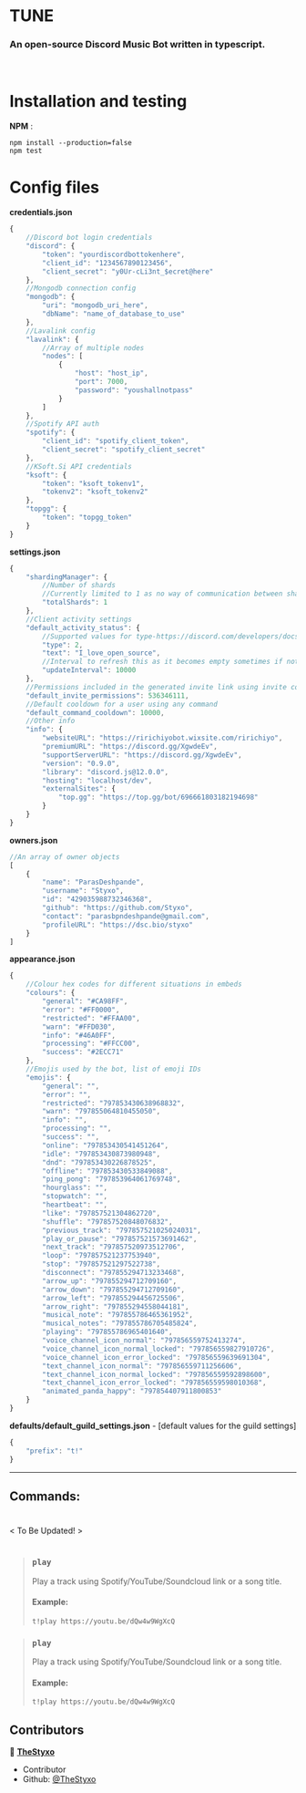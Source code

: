 # TUNE
### An open-source Discord Music Bot written in typescript.

<br>

# Installation and testing
**NPM** :

```
npm install --production=false
npm test
```
# Config files
**credentials.json**
```js
{
    //Discord bot login credentials
    "discord": {
        "token": "yourdiscordbottokenhere",
        "client_id": "1234567890123456",
        "client_secret": "y0Ur-cLi3nt_$ecret@here"
    },
    //Mongodb connection config
    "mongodb": {
        "uri": "mongodb_uri_here",
        "dbName": "name_of_database_to_use"
    },
    //Lavalink config
    "lavalink": {
        //Array of multiple nodes
        "nodes": [
            {
                "host": "host_ip",
                "port": 7000,
                "password": "youshallnotpass"
            }
        ]
    },
    //Spotify API auth
    "spotify": {
        "client_id": "spotify_client_token",
        "client_secret": "spotify_client_secret"
    },
    //KSoft.Si API credentials
    "ksoft": {
        "token": "ksoft_tokenv1",
        "tokenv2": "ksoft_tokenv2"
    },
    "topgg": {
        "token": "topgg_token"
    }
}
```
**settings.json**
```js
{
    "shardingManager": {
        //Number of shards
        //Currently limited to 1 as no way of communication between shards
        "totalShards": 1 
    },
    //Client activity settings
    "default_activity_status": {
        //Supported values for type-https://discord.com/developers/docs/topics/gateway#activity-object-activity-flags
        "type": 2,
        "text": "I_love_open_source",
        //Interval to refresh this as it becomes empty sometimes if not refreshed
        "updateInterval": 10000
    },
    //Permissions included in the generated invite link using invite command
    "default_invite_permissions": 536346111,
    //Default cooldown for a user using any command
    "default_command_cooldown": 10000,
    //Other info
    "info": {
        "websiteURL": "https://ririchiyobot.wixsite.com/ririchiyo",
        "premiumURL": "https://discord.gg/XgwdeEv",
        "supportServerURL": "https://discord.gg/XgwdeEv",
        "version": "0.9.0",
        "library": "discord.js@12.0.0",
        "hosting": "localhost/dev",
        "externalSites": {
            "top.gg": "https://top.gg/bot/696661803182194698"
        }
    }
}
```
**owners.json**
```js
//An array of owner objects
[
    {
        "name": "ParasDeshpande",
        "username": "Styxo",
        "id": "429035988732346368",
        "github": "https://github.com/Styxo",
        "contact": "parasbpndeshpande@gmail.com",
        "profileURL": "https://dsc.bio/styxo"
    }
]
```
**appearance.json**
```js
{
    //Colour hex codes for different situations in embeds
    "colours": {
        "general": "#CA98FF",
        "error": "#FF0000",
        "restricted": "#FFAA00",
        "warn": "#FFD030",
        "info": "#46A0FF",
        "processing": "#FFCC00",
        "success": "#2ECC71"
    },
    //Emojis used by the bot, list of emoji IDs
    "emojis": {
        "general": "",
        "error": "",
        "restricted": "797853430638968832",
        "warn": "797855064810455050",
        "info": "",
        "processing": "",
        "success": "",
        "online": "797853430541451264",
        "idle": "797853430873980948",
        "dnd": "797853430226878525",
        "offline": "797853430533849088",
        "ping_pong": "797853964061769748",
        "hourglass": "",
        "stopwatch": "",
        "heartbeat": "",
        "like": "797857521304862720",
        "shuffle": "797857520848076832",
        "previous_track": "797857521025024031",
        "play_or_pause": "797857521573691462",
        "next_track": "797857520973512706",
        "loop": "797857521237753940",
        "stop": "797857521297522738",
        "disconnect": "797855294713233468",
        "arrow_up": "797855294712709160",
        "arrow_down": "797855294712709160",
        "arrow_left": "797855294456725506",
        "arrow_right": "797855294558044181",
        "musical_note": "797855786465361952",
        "musical_notes": "797855786705485824",
        "playing": "797855786965401640",
        "voice_channel_icon_normal": "797856559752413274",
        "voice_channel_icon_normal_locked": "797856559827910726",
        "voice_channel_icon_error_locked": "797856559639691304",
        "text_channel_icon_normal": "797856559711256606",
        "text_channel_icon_normal_locked": "797856559592898600",
        "text_channel_icon_error_locked": "797856559598010368",
        "animated_panda_happy": "797854407911800853"
    }
}
```
**defaults/default_guild_settings.json** - [default values for the guild settings]
```js
{
    "prefix": "t!"
}
```
---
## Commands:
#
< To Be Updated! >
#
> ### `play`
> Play a track using Spotify/YouTube/Soundcloud link or a song title.
> #### Example:
> ```
> t!play https://youtu.be/dQw4w9WgXcQ
> ```

> ### `play`
> Play a track using Spotify/YouTube/Soundcloud link or a song title.
> #### Example:
> ```
> t!play https://youtu.be/dQw4w9WgXcQ
> ```


## Contributors
👤 [**TheStyxo**](https://styxo.codes)

- Contributor
- Github: [@TheStyxo](https://github.com/TheStyxo)